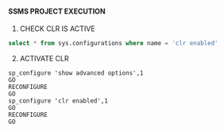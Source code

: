 #### SSMS PROJECT EXECUTION

1) CHECK CLR IS ACTIVE

```sql
select * from sys.configurations where name = 'clr enabled' 
```

2) ACTIVATE CLR

```vba
sp_configure 'show advanced options',1
GO
RECONFIGURE
GO
sp_configure 'clr enabled',1
GO
RECONFIGURE
GO
```
